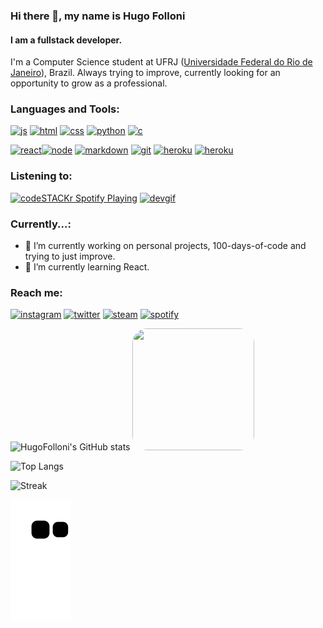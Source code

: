 ### Hi there 👋, my name is Hugo Folloni
#### I am a fullstack developer.
I'm a Computer Science student at UFRJ ([Universidade Federal do Rio de Janeiro](https://en.wikipedia.org/wiki/Federal_University_of_Rio_de_Janeiro)), Brazil.
Always trying to improve, currently looking for an opportunity to grow as a professional.


### Languages and Tools: 
[<img src='https://img.shields.io/badge/JavaScript-323330?style=for-the-badge&logo=javascript&logoColor=F7DF1E' alt='js' height='30'>](https://github.com/hugofolloni) [<img src='https://img.shields.io/badge/HTML5-E34F26?style=for-the-badge&logo=html5&logoColor=white' alt='html' height='30'>](https://github.com/hugofolloni) [<img src='https://img.shields.io/badge/CSS3-1572B6?style=for-the-badge&logo=css3&logoColor=white' alt='css' height='30'>](https://github.com/hugofolloni) [<img src='https://img.shields.io/badge/Python-3776AB?style=for-the-badge&logo=python&logoColor=white' alt='python' height='30'>](https://github.com/hugofolloni) [<img src='https://img.shields.io/badge/C-00599C?style=for-the-badge&logo=c&logoColor=white' alt='c' height='30'>](https://github.com/hugofolloni)

[<img src='https://img.shields.io/badge/react-%2320232a.svg?style=for-the-badge&logo=react&logoColor=%2361DAFB' alt='react' height='30'>](https://github.com/hugofolloni)[<img src='https://img.shields.io/badge/Node.js-339933?style=for-the-badge&logo=nodedotjs&logoColor=white' alt='node' height='30'>](https://github.com/hugofolloni) [<img src='https://img.shields.io/badge/Markdown-000000?style=for-the-badge&logo=markdown&logoColor=white' alt='markdown' height='30'>](https://github.com/hugofolloni) [<img src='https://img.shields.io/badge/Git-F05032?style=for-the-badge&logo=git&logoColor=white' alt='git' height='30'>](https://github.com/hugofolloni) [<img src='https://img.shields.io/badge/Heroku-430098?style=for-the-badge&logo=heroku&logoColor=white' alt='heroku' height='30'>](https://github.com/hugofolloni) [<img src='https://img.shields.io/badge/GitHub-100000?style=for-the-badge&logo=github&logoColor=white' alt='heroku' height='30'>](https://github.com/hugofolloni)

### Listening to:
[<img src="https://spotify-ruddy.vercel.app/api/spotify" alt="codeSTACKr Spotify Playing" width="350">](https://open.spotify.com/user/222ysmwoafqvdw435hrwqqsdi?si=1286829d904947e6) [<img src="https://raw.githubusercontent.com/TheDudeThatCode/TheDudeThatCode/master/Assets/Developer.gif" alt="devgif" width="150"  />](https://open.spotify.com/user/222ysmwoafqvdw435hrwqqsdi?si=1286829d904947e6) 

### Currently...:
- 🔭 I’m currently working on personal projects, 100-days-of-code and trying to just improve.
- 🌱 I’m currently learning React.

### Reach me:
[<img src='https://img.shields.io/badge/Instagram-E4405F?style=for-the-badge&logo=instagram&logoColor=white' alt='instagram' height='40'>](https://instagram.com/hugofolloni)  [<img src='https://img.shields.io/badge/Twitter-1DA1F2?style=for-the-badge&logo=twitter&logoColor=white' alt='twitter' height='40'>](https://twitter.com/hugofolloni)  [<img src='https://img.shields.io/badge/Steam-000000?style=for-the-badge&logo=steam&logoColor=white' alt='steam' height='40'>](https://steamcommunity.com/id/hueyzin)  [<img src='https://img.shields.io/badge/Spotify-1ED760?&style=for-the-badge&logo=spotify&logoColor=white' alt='spotify' height='40'>](https://open.spotify.com/user/222ysmwoafqvdw435hrwqqsdi?si=1286829d904947e6)  

![HugoFolloni's GitHub stats](https://github-readme-stats.vercel.app/api?username=hugofolloni&show_icons=true&theme=radical)  <img src="https://media1.tenor.com/images/abde8d9dbb4fcb0b07ce2586f39346f6/tenor.gif?itemid=16412621" width="195" height="195" style='border-radius: 12%;'/> 

![Top Langs](https://github-readme-stats.vercel.app/api/top-langs/?username=hugofolloni&layout=compact&langs_count=7&theme=radical&hide=php)

![Streak](https://github-readme-streak-stats.herokuapp.com/?user=hugofolloni&theme=radical)

![Snake animation](https://github.com/hugofolloni/hugofolloni/blob/output/github-contribution-grid-snake.svg)
